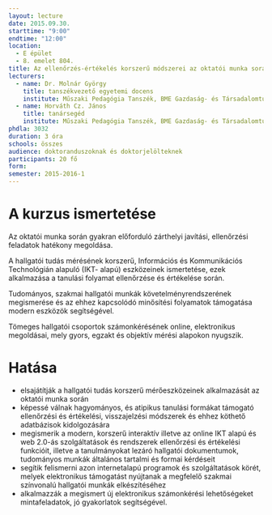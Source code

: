 ```yaml
---
layout: lecture
date: 2015.09.30.
starttime: "9:00"
endtime: "12:00"
location:
  - E épület
  - 8. emelet 804.
title: Az ellenőrzés-értékelés korszerű módszerei az oktatói munka során 
lecturers:
  - name: Dr. Molnár György
    title: tanszékvezető egyetemi docens
    institute: Műszaki Pedagógia Tanszék, BME Gazdaság- és Társadalomtudományi Kar
  - name: Horváth Cz. János
    title: tanársegéd
    institute: Műszaki Pedagógia Tanszék, BME Gazdaság- és Társadalomtudományi Kar
phdla: 3032
duration: 3 óra
schools: összes
audience: doktoranduszoknak és doktorjelölteknek
participants: 20 fő
form: 
semester: 2015-2016-1
---
```


# A kurzus ismertetése

Az oktatói munka során gyakran előforduló zárthelyi javítási, ellenőrzési feladatok hatékony megoldása.

A hallgatói tudás mérésének korszerű, Információs és Kommunikációs Technológián alapuló (IKT- alapú) eszközeinek ismertetése, ezek alkalmazása a tanulási folyamat ellenőrzése és értékelése során.

Tudományos, szakmai hallgatói munkák követelményrendszerének megismerése és az ehhez kapcsolódó minősítési folyamatok támogatása modern eszközök segítségével.

Tömeges hallgatói csoportok számonkérésének online, elektronikus megoldásai, mely gyors, egzakt és objektív mérési alapokon nyugszik.

# Hatása

* elsajátítják a hallgatói tudás korszerű mérőeszközeinek alkalmazását az oktatói munka során
* képessé válnak hagyományos, és atipikus tanulási formákat támogató ellenőrzési és értékelési, visszajelzési módszerek és ehhez köthető adatbázisok kidolgozására
* megismerik a modern, korszerű interaktív illetve az online IKT alapú és web 2.0-ás szolgáltatások és rendszerek ellenőrzési és értékelési funkcióit, illetve a tanulmányokat lezáró hallgatói dokumentumok, tudományos munkák általános tartalmi és formai kérdéseit
* segítik felismerni azon internetalapú programok és szolgáltatások körét, melyek elektronikus támogatást nyújtanak a megfelelő szakmai színvonalú hallgatói munkák elkészítéséhez
* alkalmazzák a megismert új elektronikus számonkérési lehetőségeket mintafeladatok, jó gyakorlatok segítségével.

